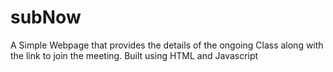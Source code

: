 # subNow
A Simple Webpage that provides the details of the ongoing Class along with the link to join the meeting.
Built using HTML and Javascript
